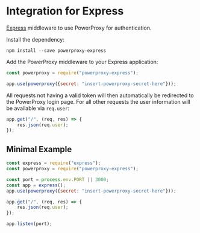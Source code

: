 # Integration for Express

[Express](https://expressjs.com/) middleware to use PowerProxy for authentication.

Install the dependency:

```shell
npm install --save powerproxy-express
```

Add the PowerProxy middleware to your Express application:

```javascript
const powerproxy = require("powerproxy-express");

app.use(powerproxy({secret: "insert-powerproxy-secret-here"}));
```

All requests not having a valid token will then automatically be redirected to the PowerProxy login page. For all other
requests the user information will be available via `req.user`:

```javascript
app.get("/", (req, res) => {
    res.json(req.user);
});
```

## Minimal Example

```javascript
const express = require("express");
const powerproxy = require("powerproxy-express");

const port = process.env.PORT || 3000;
const app = express();
app.use(powerproxy({secret: "insert-powerproxy-secret-here"}));

app.get("/", (req, res) => {
    res.json(req.user);
});

app.listen(port);
```
